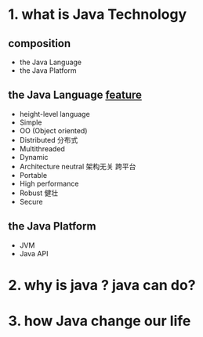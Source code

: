 # 1. what is Java Technology

## composition

- the Java Language
- the Java Platform

## the Java Language [feature](http://www.oracle.com/technetwork/java/langenv-140151.html)

- height-level language
- Simple
- OO (Object oriented)
- Distributed 分布式
- Multithreaded
- Dynamic
- Architecture neutral 架构无关 跨平台
- Portable
- High performance
- Robust 健壮
- Secure

## the Java Platform

- JVM
- Java API

# 2. why is java ? java can do?

# 3. how Java change our life